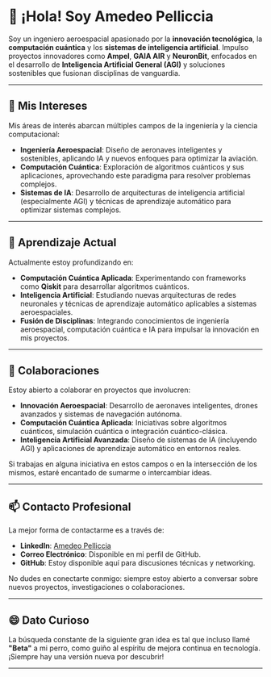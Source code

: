 # 👋 ¡Hola! Soy Amedeo Pelliccia

Soy un ingeniero aeroespacial apasionado por la **innovación tecnológica**, la **computación cuántica** y los **sistemas de inteligencia artificial**. Impulso proyectos innovadores como **Ampel**, **GAIA AIR** y **NeuronBit**, enfocados en el desarrollo de **Inteligencia Artificial General (AGI)** y soluciones sostenibles que fusionan disciplinas de vanguardia.

---

## 👀 **Mis Intereses**

Mis áreas de interés abarcan múltiples campos de la ingeniería y la ciencia computacional:

- **Ingeniería Aeroespacial**: Diseño de aeronaves inteligentes y sostenibles, aplicando IA y nuevos enfoques para optimizar la aviación.
- **Computación Cuántica**: Exploración de algoritmos cuánticos y sus aplicaciones, aprovechando este paradigma para resolver problemas complejos.
- **Sistemas de IA**: Desarrollo de arquitecturas de inteligencia artificial (especialmente AGI) y técnicas de aprendizaje automático para optimizar sistemas complejos.

---

## 🌱 **Aprendizaje Actual**

Actualmente estoy profundizando en:

- **Computación Cuántica Aplicada**: Experimentando con frameworks como **Qiskit** para desarrollar algoritmos cuánticos.
- **Inteligencia Artificial**: Estudiando nuevas arquitecturas de redes neuronales y técnicas de aprendizaje automático aplicables a sistemas aeroespaciales.
- **Fusión de Disciplinas**: Integrando conocimientos de ingeniería aeroespacial, computación cuántica e IA para impulsar la innovación en mis proyectos.

---

## 💞️ **Colaboraciones**

Estoy abierto a colaborar en proyectos que involucren:

- **Innovación Aeroespacial**: Desarrollo de aeronaves inteligentes, drones avanzados y sistemas de navegación autónoma.
- **Computación Cuántica Aplicada**: Iniciativas sobre algoritmos cuánticos, simulación cuántica o integración cuántico-clásica.
- **Inteligencia Artificial Avanzada**: Diseño de sistemas de IA (incluyendo AGI) y aplicaciones de aprendizaje automático en entornos reales.

Si trabajas en alguna iniciativa en estos campos o en la intersección de los mismos, estaré encantado de sumarme o intercambiar ideas.

---

## 📫 **Contacto Profesional**

La mejor forma de contactarme es a través de:

- **LinkedIn**: [Amedeo Pelliccia](https://www.linkedin.com/in/amedeo-pelliccia)
- **Correo Electrónico**: Disponible en mi perfil de GitHub.
- **GitHub**: Estoy disponible aquí para discusiones técnicas y networking.

No dudes en conectarte conmigo: siempre estoy abierto a conversar sobre nuevos proyectos, investigaciones o colaboraciones.

---

## 😄 **Dato Curioso**

La búsqueda constante de la siguiente gran idea es tal que incluso llamé **"Beta"** a mi perro, como guiño al espíritu de mejora continua en tecnología. ¡Siempre hay una versión nueva por descubrir!

---

<!---
Robbbo-T/Robbbo-T is a ✨ special ✨ repository because its `README.md` (this file) appears on your GitHub profile.
You can click the Preview link to take a look at your changes.
--->
